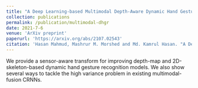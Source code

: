 ```yaml
---
title: "A Deep Learning-based Multimodal Depth-Aware Dynamic Hand Gesture Recognition System"
collection: publications
permalink: /publication/multimodal-dhgr
date: 2021-7-6
venue: 'ArXiv preprint'
paperurl: 'https://arxiv.org/abs/2107.02543'
citation: 'Hasan Mahmud, Mashrur M. Morshed and Md. Kamrul Hasan. "A Deep Learning-based Multimodal Depth-Aware Dynamic Hand Gesture Recognition System." arXiv preprint arxiv:2107.02543 (2021).'
---
```

We provide a sensor-aware transform for improving depth-map and 2D-skeleton-based dynamic hand gesture recognition models. We also show several ways to tackle the high variance problem in existing multimodal-fusion CRNNs.